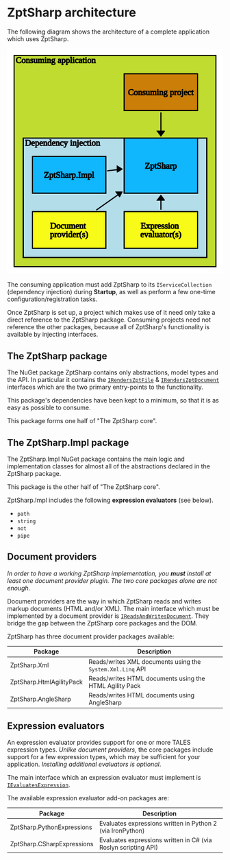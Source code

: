 # ZptSharp architecture
The following diagram shows the architecture of a complete application which uses ZptSharp.

![Architecture diagram](../images/ZptSharpArchitecture.svg)

The consuming application must add ZptSharp to its `IServiceCollection` (dependency injection) during **Startup**, as well as perform a few one-time configuration/registration tasks.

Once ZptSharp is set up, a project which makes use of it need only take a direct reference to the ZptSharp package. Consuming projects need not reference the other packages, because all of ZptSharp's functionality is available by injecting interfaces.

## The ZptSharp package
The NuGet package ZptSharp contains only abstractions, model types and the API. In particular it contains the [`IRendersZptFile`] & [`IRendersZptDocument`] interfaces which are the two primary entry-points to the functionality.

This package's dependencies have been kept to a minimum, so that it is as easy as possible to consume.

This package forms one half of "The ZptSharp core".

[`IRendersZptFile`]: xref:ZptSharp.IRendersZptFile
[`IRendersZptDocument`]: xref:ZptSharp.IRendersZptDocument

## The ZptSharp.Impl package
The ZptSharp.Impl NuGet package contains the main logic and implementation classes for almost all of the abstractions declared in the ZptSharp package.

This package is the other half of "The ZptSharp core".

ZptSharp.Impl includes the following **expression evaluators** (see below).

* `path`
* `string`
* `not`
* `pipe`

## Document providers
_In order to have a working ZptSharp implementation, you **must** install at least one document provider plugin. The two core packages alone are not enough._

Document providers are the way in which ZptSharp reads and writes markup documents (HTML and/or XML). The main interface which must be implemented by a document provider is [`IReadsAndWritesDocument`]. They bridge the gap between the ZptSharp core packages and the DOM.

ZptSharp has three document provider packages available:

| Package                  | Description |
| -------                  | ----------- |
| ZptSharp.Xml             | Reads/writes XML documents using the `System.Xml.Linq` API |
| ZptSharp.HtmlAgilityPack | Reads/writes HTML documents using the HTML Agility Pack |
| ZptSharp.AngleSharp      | Reads/writes HTML documents using AngleSharp |

[`IReadsAndWritesDocument`]: xref:ZptSharp.Dom.IReadsAndWritesDocument

## Expression evaluators
An expression evaluator provides support for one or more TALES expression types. _Unlike document providers_, the core packages include support for a few expression types, which may be sufficient for your application. _Installing additional evaluators is optional_.

The main interface which an expression evaluator must implement is [`IEvaluatesExpression`].

The available expression evaluator add-on packages are:

| Package | Description |
| ------- | ----------- |
| ZptSharp.PythonExpressions | Evaluates expressions written in Python 2 (via IronPython) |
| ZptSharp.CSharpExpressions | Evaluates expressions written in C# (via Roslyn scripting API) |

[`IEvaluatesExpression`]: xref:ZptSharp.Expressions.IEvaluatesExpression